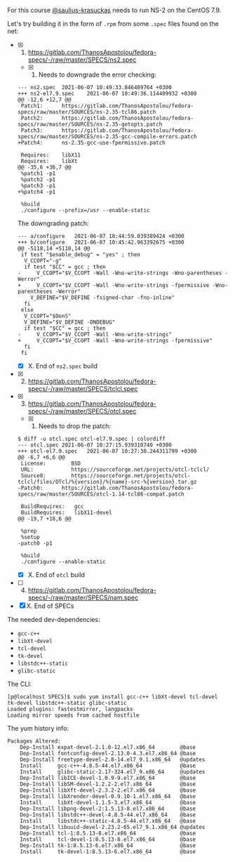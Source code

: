 For this course [@saulius-krasuckas](saulius-krasuckas) needs to run NS-2 on the CentOS 7.9.

Let's try building it in the form of `.rpm` from some `.spec` files found on the net:

- [x] 1. https://gitlab.com/ThanosApostolou/fedora-specs/-/raw/master/SPECS/ns2.spec
  - [x] 1. Needs to downgrade the error checking:
  ```
  --- ns2.spec	2021-06-07 10:49:33.846409764 +0300
  +++ ns2-el7.9.spec	2021-06-07 10:49:36.114409932 +0300
  @@ -12,6 +12,7 @@
   Patch1:		https://gitlab.com/ThanosApostolou/fedora-specs/raw/master/SOURCES/ns-2.35-tcl86.patch
   Patch2:		https://gitlab.com/ThanosApostolou/fedora-specs/raw/master/SOURCES/ns-2.35-getopts.patch
   Patch3:		https://gitlab.com/ThanosApostolou/fedora-specs/raw/master/SOURCES/ns-2.35-gcc-compile-errors.patch
  +Patch4:		ns-2.35-gcc-use-fpermissive.patch

   Requires:	libX11
   Requires:	libXt
  @@ -35,6 +36,7 @@
   %patch1 -p1
   %patch2 -p1
   %patch3 -p1
  +%patch4 -p1

   %build
   ./configure --prefix=/usr --enable-static
  ```
  The downgrading patch:
  ```
  --- a/configure	2021-06-07 10:44:59.039389424 +0300
  +++ b/configure	2021-06-07 10:45:42.963392675 +0300
  @@ -5118,14 +5118,14 @@
   if test "$enable_debug" = "yes" ; then
    V_CCOPT="-g"
    if test "$CC" = gcc ; then
  -		V_CCOPT="$V_CCOPT -Wall -Wno-write-strings -Wno-parentheses -Werror"
  +		V_CCOPT="$V_CCOPT -Wall -Wno-write-strings -fpermissive -Wno-parentheses -Werror"
      V_DEFINE="$V_DEFINE -fsigned-char -fno-inline"
    fi
   else
    V_CCOPT="$OonS"
    V_DEFINE="$V_DEFINE -DNDEBUG"
    if test "$CC" = gcc ; then
  -		V_CCOPT="$V_CCOPT -Wall -Wno-write-strings"
  +		V_CCOPT="$V_CCOPT -Wall -Wno-write-strings -fpermissive"
    fi
   fi

  ```
  - [x] X. End of `ns2.spec` build
- [x] 2. https://gitlab.com/ThanosApostolou/fedora-specs/-/raw/master/SPECS/tclcl.spec
- [x] 3. https://gitlab.com/ThanosApostolou/fedora-specs/-/raw/master/SPECS/otcl.spec
  - [x] 1. Needs to drop the patch: 
  ```
  $ diff -u otcl.spec otcl-el7.9.spec | colordiff 
  --- otcl.spec	2021-06-07 10:27:15.939310740 +0300
  +++ otcl-el7.9.spec	2021-06-07 10:27:30.244311799 +0300
  @@ -6,7 +6,6 @@
   License:        BSD
   URL:            https://sourceforge.net/projects/otcl-tclcl/
   Source0:        https://sourceforge.net/projects/otcl-tclcl/files/OTcl/%{version}/%{name}-src-%{version}.tar.gz
  -Patch0:		https://gitlab.com/ThanosApostolou/fedora-specs/raw/master/SOURCES/otcl-1.14-tcl86-compat.patch

   BuildRequires:	gcc
   BuildRequires:	libX11-devel
  @@ -19,7 +18,6 @@

   %prep
   %setup
  -patch0 -p1

   %build
   ./configure --enable-static
  ```
  - [x] X. End of `otcl` build
- [ ] 4. https://gitlab.com/ThanosApostolou/fedora-specs/-/raw/master/SPECS/nam.spec
- [x] X. End of SPECs

The needed dev-dependencies:
- `gcc-c++`
- `libXt-devel`
- `tcl-devel`
- `tk-devel`
- `libstdc++-static`
- `glibc-static`

The CLI:
```
[p@localhost SPECS]$ sudo yum install gcc-c++ libXt-devel tcl-devel tk-devel libstdc++-static glibc-static
Loaded plugins: fastestmirror, langpacks
Loading mirror speeds from cached hostfile
```

The yum history info:
```
Packages Altered:
    Dep-Install expat-devel-2.1.0-12.el7.x86_64        @base
    Dep-Install fontconfig-devel-2.13.0-4.3.el7.x86_64 @base
    Dep-Install freetype-devel-2.8-14.el7_9.1.x86_64   @updates
    Install     gcc-c++-4.8.5-44.el7.x86_64            @base
    Install     glibc-static-2.17-324.el7_9.x86_64     @updates
    Dep-Install libICE-devel-1.0.9-9.el7.x86_64        @base
    Dep-Install libSM-devel-1.2.2-2.el7.x86_64         @base
    Dep-Install libXft-devel-2.3.2-2.el7.x86_64        @base
    Dep-Install libXrender-devel-0.9.10-1.el7.x86_64   @base
    Install     libXt-devel-1.1.5-3.el7.x86_64         @base
    Dep-Install libpng-devel-2:1.5.13-8.el7.x86_64     @base
    Dep-Install libstdc++-devel-4.8.5-44.el7.x86_64    @base
    Install     libstdc++-static-4.8.5-44.el7.x86_64   @base
    Dep-Install libuuid-devel-2.23.2-65.el7_9.1.x86_64 @updates
    Dep-Install tcl-1:8.5.13-8.el7.x86_64              @base
    Install     tcl-devel-1:8.5.13-8.el7.x86_64        @base
    Dep-Install tk-1:8.5.13-6.el7.x86_64               @base
    Install     tk-devel-1:8.5.13-6.el7.x86_64         @base
```
